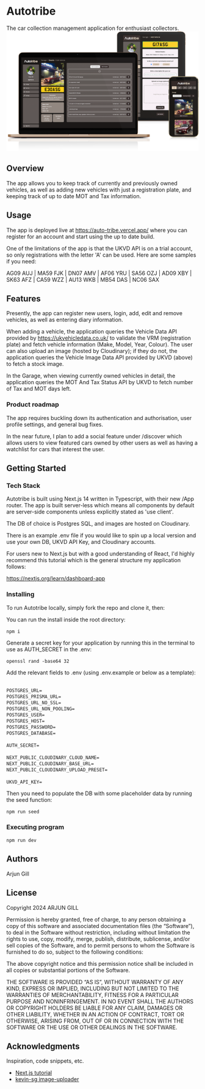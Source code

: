 # Autotribe

The car collection management application for enthusiast collectors.
![Mockups](public/desktop-hero.png)


## Overview

The app allows you to keep track of currently and previously owned vehicles, as well as adding new vehicles with just a registration plate, and keeping track of up to date MOT and Tax information.

## Usage

The app is deployed live at https://auto-tribe.vercel.app/ where you can register for an account and start using the up to date build. 

One of the limitations of the app is that the UKVD API is on a trial account, so only registrations with the letter 'A' can be used. Here are some samples if you need:

AG09 AUJ | MA59 FJK | DN07 AMV | AF06 YRU | SA56 OZJ | AD09 XBY | SK63 AFZ | CA59 WZZ | AU13 WKB | MB54 DAS | NC06 SAX

## Features

Presently, the app can register new users, login, add, edit and remove vehicles, as well as entering diary information.

When adding a vehicle, the application queries the Vehicle Data API provided by https://ukvehicledata.co.uk/ to validate the VRM (registration plate) and fetch vehicle information (Make, Model, Year, Colour). The user can also upload an image (hosted by Cloudinary); if they do not, the application queries the Vehicle Image Data API provided by UKVD (above) to fetch a stock image.

In the Garage, when viewing currently owned vehicles in detail, the application queries the MOT And Tax Status API by UKVD to fetch number of Tax and MOT days left.

### Product roadmap
The app requires buckling down its authentication and authorisation, user profile settings, and general bug fixes. 

In the near future, I plan to add a social feature under /discover which allows users to view featured cars owned by other users as well as having a watchlist for cars that interest the user.

## Getting Started

### Tech Stack

Autotribe is built using Next.js 14 written in Typescript, with their new /App router.
The app is built server-less which means all components by default are server-side components unless explicitly stated as 'use client'. 

The DB of choice is Postgres SQL, and images are hosted on Cloudinary.

There is an example .env file if you would like to spin up a local version and use your own DB, UKVD API Key, and Cloudinary accounts.

For users new to Next.js but with a good understanding of React, I'd highly recommend this tutorial which is the general structure my application follows:

https://nextjs.org/learn/dashboard-app

### Installing
To run Autotribe locally, simply fork the repo and clone it, then: 

 You can run the install inside the root directory:
```
npm i
``` 

Generate a secret key for your application by running this in the terminal to use as AUTH_SECRET in the .env:
```
openssl rand -base64 32
```

Add the relevant fields to .env (using .env.example or below as a template):
```

POSTGRES_URL=
POSTGRES_PRISMA_URL=
POSTGRES_URL_NO_SSL=
POSTGRES_URL_NON_POOLING=
POSTGRES_USER=
POSTGRES_HOST=
POSTGRES_PASSWORD=
POSTGRES_DATABASE=

AUTH_SECRET=

NEXT_PUBLIC_CLOUDINARY_CLOUD_NAME=
NEXT_PUBLIC_CLOUDINARY_BASE_URL=
NEXT_PUBLIC_CLOUDINARY_UPLOAD_PRESET=

UKVD_API_KEY=
```

Then you need to populate the DB with some placeholder data by running the seed function:
```
npm run seed
```


### Executing program

```
npm run dev
```



## Authors

Arjun Gill


## License

Copyright 2024 ARJUN GILL

Permission is hereby granted, free of charge, to any person obtaining a copy of this software and associated documentation files (the “Software”), to deal in the Software without restriction, including without limitation the rights to use, copy, modify, merge, publish, distribute, sublicense, and/or sell copies of the Software, and to permit persons to whom the Software is furnished to do so, subject to the following conditions:

The above copyright notice and this permission notice shall be included in all copies or substantial portions of the Software.

THE SOFTWARE IS PROVIDED “AS IS”, WITHOUT WARRANTY OF ANY KIND, EXPRESS OR IMPLIED, INCLUDING BUT NOT LIMITED TO THE WARRANTIES OF MERCHANTABILITY, FITNESS FOR A PARTICULAR PURPOSE AND NONINFRINGEMENT. IN NO EVENT SHALL THE AUTHORS OR COPYRIGHT HOLDERS BE LIABLE FOR ANY CLAIM, DAMAGES OR OTHER LIABILITY, WHETHER IN AN ACTION OF CONTRACT, TORT OR OTHERWISE, ARISING FROM, OUT OF OR IN CONNECTION WITH THE SOFTWARE OR THE USE OR OTHER DEALINGS IN THE SOFTWARE.

## Acknowledgments

Inspiration, code snippets, etc.
* [Next.js tutorial](https://nextjs.org/learn/dashboard-app)
* [kevin-sg image-uploader](https://github.com/kevin-sg/nextjs-image-uploader)
